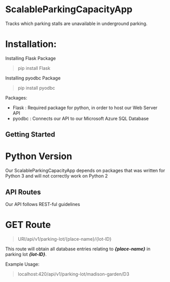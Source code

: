 # ScalableParkingCapacityApp
Tracks which parking stalls are unavailable in underground parking.


# Installation:

Installing Flask Package


>pip install Flask


Installing pyodbc Package


>pip install pyodbc


Packages:
- Flask : Required package for python, in order to host our Web Server API
- pyodbc : Connects our API to our Microsoft Azure SQL Database

## Getting Started

# Python Version

Our ScalableParkingCapacityApp depends on packages that was written for Python 3 and will not correctly work on Python 2


## API Routes

Our API follows REST-ful guidelines

# GET Route

>URI/api/v1/parking-lot/{place-name}/{lot-ID}

This route will obtain all database entries relating to ***{place-name}*** in parking lot ***{lot-ID}***.

Example Usage:

>localhost:420/api/v1/parking-lot/madison-garden/D3





